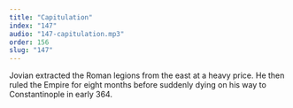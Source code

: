 ```yaml
---
title: "Capitulation"
index: "147"
audio: "147-capitulation.mp3"
order: 156
slug: "147"
---
```


Jovian extracted the Roman legions from the east at a heavy price. He then ruled the Empire for eight months before suddenly dying on his way to Constantinople in early 364.


